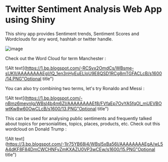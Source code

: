 # Twitter Sentiment Analysis Web App using Shiny

This shiny app provides Sentiment trends, Sentiment Scores and Wordclouds for any word, hashtah or twitter handle. 

![image](https://4.bp.blogspot.com/-SlV3fnHkZws/WBsiUj9GefI/AAAAAAAAEfs/cEixNwD4aHwKCwHChEmzc4UpMGYO3KmdQCLcB/s1600/11.PNG)


Check out the Word Cloud for term Manchester :


![Alt text](https://1.bp.blogspot.com/-RCSvx2OmdCs/WBsme-sUKII/AAAAAAAAEgI/lQ_1en3nHyEuELIoU9E8QSD1RCg8mTGFACLcB/s1600/14.PNG"Optional title")

You can also try combining two terms, let's try Ronaldo and Messi :

![Alt text](https://1.bp.blogspot.com/-nBmz6meynlg/WBsl4b4m6ZI/AAAAAAAAEf8/FVfaEp7OvYA5fqOl_mUEVBOwtKw8w60OwCLcB/s1600/13.PNG"Optional title")

This can be used for analysing public sentiments and frequently talked about topics for personialities, topics, places, products, etc. Check out this wordcloud on Donald Trump :


![Alt text](https://3.bp.blogspot.com/-1Ir75YB68i4/WBsl5xBa56I/AAAAAAAAEgA/wL5A4dKF8F84DmCWCHNFvZmKXAZU0VP3wCEw/s1600/15.PNG"Optional title")

